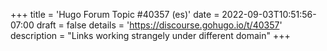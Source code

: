 +++
title = 'Hugo Forum Topic #40357 (es)'
date = 2022-09-03T10:51:56-07:00
draft = false
details = 'https://discourse.gohugo.io/t/40357'
description = "Links working strangely under different domain"
+++
